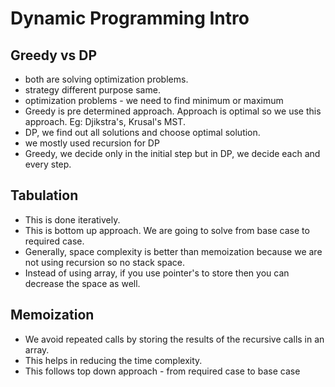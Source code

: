 # Dynamic Programming Intro

## Greedy vs DP

- both are solving optimization problems.
- strategy different purpose same. 
- optimization problems - we need to find minimum or maximum
- Greedy is pre determined approach. Approach is optimal so 
we use this approach. Eg: Djikstra's, Krusal's MST.
- DP, we find out all solutions and choose optimal solution.
- we mostly used recursion for DP
- Greedy, we decide only in the initial step but in DP, we decide
each and every step. 

## Tabulation

- This is done iteratively. 
- This is bottom up approach. We are going to solve from base case to required case.
- Generally, space complexity is better than memoization because we are not using recursion so no stack space.
- Instead of using array, if you use pointer's to store then you can decrease the space as well.


## Memoization

- We avoid repeated calls by storing the results of the recursive calls in an array. 
- This helps in reducing the time complexity.
- This follows top down approach - from required case to base case
